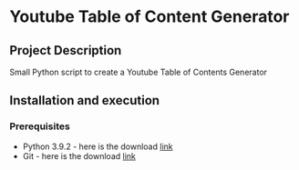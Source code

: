 # Youtube Table of Content Generator

## Project Description

Small Python script to create a Youtube Table of Contents Generator

## Installation and execution

### Prerequisites

* Python 3.9.2 - here is the download [link](https://python.org/downloads)
* Git - here is the download [link](https://git-scm.com/downloads)

